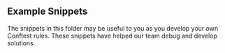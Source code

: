 ## Example Snippets
The snippets in this folder may be useful to you as you develop your own Conftest rules. These snippets have helped our team debug and develop solutions.